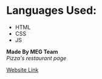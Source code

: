 # Languages Used:
* HTML
* CSS
* JS

**Made By MEG Team** <br>
*Pizza's restaurant page*

[Website Link]()
